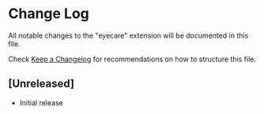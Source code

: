 # Change Log

All notable changes to the "eyecare" extension will be documented in this file.

Check [Keep a Changelog](http://keepachangelog.com/) for recommendations on how to structure this file.

## [Unreleased]

- Initial release